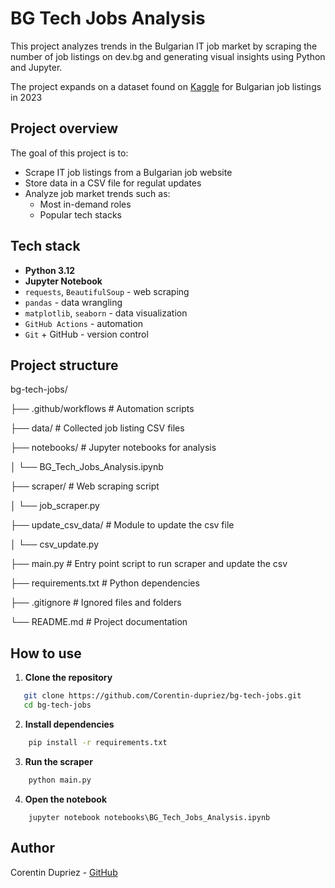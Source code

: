 # BG Tech Jobs Analysis 

This project analyzes trends in the Bulgarian IT job market by scraping the number of job listings on dev.bg and generating visual insights using Python and Jupyter. 

The project expands on a dataset found on [Kaggle](https://www.kaggle.com/code/dimodimchev/deep-dive-into-bulgaria-s-it-job-market-trends/input) for Bulgarian job listings in 2023 

## Project overview

The goal of this project is to: 
-  Scrape IT job listings from a Bulgarian job website 
-  Store data in a CSV file for regulat updates 
-  Analyze job market trends such as: 
    - Most in-demand roles 
    - Popular tech stacks

## Tech stack 
- **Python 3.12**
- **Jupyter Notebook**
- `requests`, `BeautifulSoup` - web scraping
- `pandas` - data wrangling 
- `matplotlib`, `seaborn` - data visualization 
- `GitHub Actions` - automation
- `Git` + GitHub - version control 

## Project structure 
bg-tech-jobs/

├── .github/workflows       # Automation scripts

├── data/                   # Collected job listing CSV files

├── notebooks/              # Jupyter notebooks for analysis

│   └── BG_Tech_Jobs_Analysis.ipynb

├── scraper/                # Web scraping script

│   └── job_scraper.py

├── update_csv_data/                  # Module to update the csv file

│   └── csv_update.py

├── main.py          # Entry point script to run scraper and update the csv

├── requirements.txt        # Python dependencies

├── .gitignore              # Ignored files and folders

└── README.md               # Project documentation

## How to use
1. **Clone the repository**
```bash
   git clone https://github.com/Corentin-dupriez/bg-tech-jobs.git
   cd bg-tech-jobs
```
2. **Install dependencies**
```bash
    pip install -r requirements.txt
```
3. **Run the scraper**
```bash
    python main.py
```
4. **Open the notebook**
```
    jupyter notebook notebooks\BG_Tech_Jobs_Analysis.ipynb
```

## Author 
Corentin Dupriez - [GitHub](https://github.com/Corentin-dupriez)
